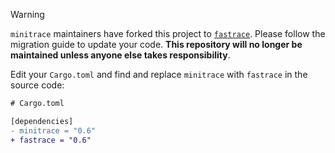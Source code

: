 > [!WARNING]
>
> `minitrace` maintainers have forked this project to [`fastrace`](https://github.com/fastracelabs/fastrace). Please follow the migration guide to update your code. **This repository will no longer be maintained unless anyone else takes responsibility**.

Edit your `Cargo.toml` and find and replace `minitrace` with `fastrace` in the source code:

```diff
# Cargo.toml

[dependencies]
- minitrace = "0.6"
+ fastrace = "0.6"
```
